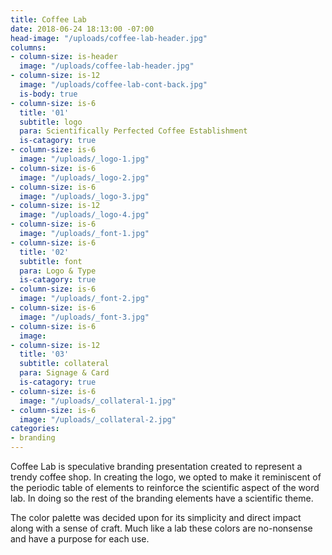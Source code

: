 ```yaml
---
title: Coffee Lab
date: 2018-06-24 18:13:00 -07:00
head-image: "/uploads/coffee-lab-header.jpg"
columns:
- column-size: is-header
  image: "/uploads/coffee-lab-header.jpg"
- column-size: is-12
  image: "/uploads/coffee-lab-cont-back.jpg"
  is-body: true
- column-size: is-6
  title: '01'
  subtitle: logo
  para: Scientifically Perfected Coffee Establishment
  is-catagory: true
- column-size: is-6
  image: "/uploads/_logo-1.jpg"
- column-size: is-6
  image: "/uploads/_logo-2.jpg"
- column-size: is-6
  image: "/uploads/_logo-3.jpg"
- column-size: is-12
  image: "/uploads/_logo-4.jpg"
- column-size: is-6
  image: "/uploads/_font-1.jpg"
- column-size: is-6
  title: '02'
  subtitle: font
  para: Logo & Type
  is-catagory: true
- column-size: is-6
  image: "/uploads/_font-2.jpg"
- column-size: is-6
  image: "/uploads/_font-3.jpg"
- column-size: is-6
  image: 
- column-size: is-12
  title: '03'
  subtitle: collateral
  para: Signage & Card
  is-catagory: true
- column-size: is-6
  image: "/uploads/_collateral-1.jpg"
- column-size: is-6
  image: "/uploads/_collateral-2.jpg"
categories:
- branding
---
```


Coffee Lab is speculative branding presentation created to represent a trendy coffee shop. In creating the logo, we opted to make it reminiscent of the periodic table of elements to reinforce the scientific aspect of the word lab. In doing so the rest of the branding elements have a scientific theme.

The color palette was decided upon for its simplicity and direct impact along with a sense of craft. Much like a lab these colors are no-nonsense and have a purpose for each use.